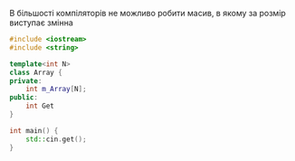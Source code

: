 В більшості компіляторів не можливо робити масив, в якому за розмір виступає змінна
```cpp
#include <iostream>
#include <string>

template<int N>
class Array {
private:
    int m_Array[N];
public:
    int Get
}

int main() {
    std::cin.get();
}